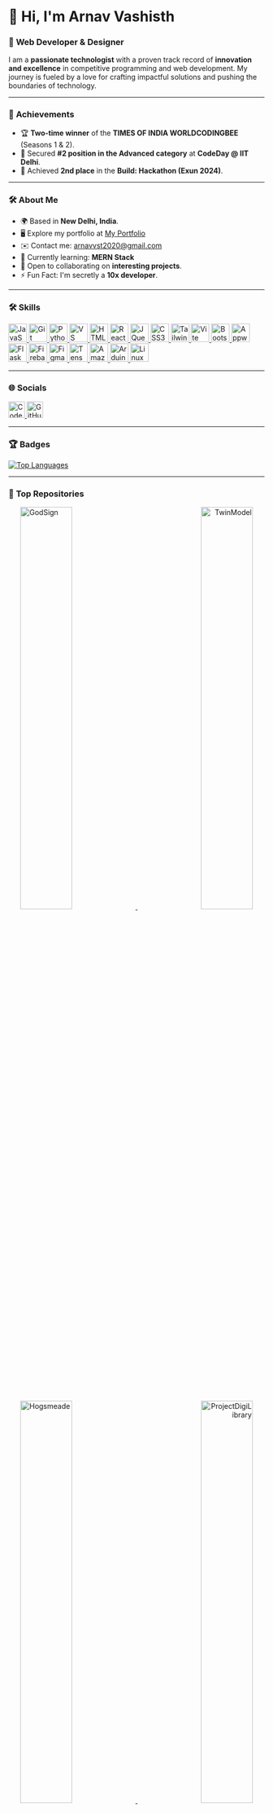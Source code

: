 # 👋 Hi, I'm **Arnav Vashisth**  
### 🚀 **Web Developer & Designer**  

I am a **passionate technologist** with a proven track record of **innovation and excellence** in competitive programming and web development. My journey is fueled by a love for crafting impactful solutions and pushing the boundaries of technology.  

---

### 🌟 **Achievements**  
- 🏆 **Two-time winner** of the **TIMES OF INDIA WORLDCODINGBEE** (Seasons 1 & 2).  
- 🥈 Secured **#2 position in the Advanced category** at **CodeDay @ IIT Delhi**.  
- 🥈 Achieved **2nd place** in the **Build: Hackathon (Exun 2024)**.  

---

### 🛠️ **About Me**  
- 🌍 Based in **New Delhi, India**.  
- 🖥️ Explore my portfolio at [My Portfolio](http://arnavvashisthcodingaccountnew.github.io/)  
- ✉️ Contact me: [arnavvst2020@gmail.com](mailto:arnavvst2020@gmail.com)  
- 🧠 Currently learning: **MERN Stack**  
- 🤝 Open to collaborating on **interesting projects**.  
- ⚡ Fun Fact: I'm secretly a **10x developer**.  

---

### 🛠️ **Skills**  
<p align="left">
  <a href="https://developer.mozilla.org/en-US/docs/Web/JavaScript" target="_blank" rel="noreferrer">
    <img src="https://raw.githubusercontent.com/danielcranney/readme-generator/main/public/icons/skills/javascript-colored.svg" width="36" height="36" alt="JavaScript" />
  </a>
  <a href="https://git-scm.com/" target="_blank" rel="noreferrer">
    <img src="https://raw.githubusercontent.com/danielcranney/readme-generator/main/public/icons/skills/git-colored.svg" width="36" height="36" alt="Git" />
  </a>
  <a href="https://www.python.org/" target="_blank" rel="noreferrer">
    <img src="https://raw.githubusercontent.com/danielcranney/readme-generator/main/public/icons/skills/python-colored.svg" width="36" height="36" alt="Python" />
  </a>
  <a href="https://code.visualstudio.com/" target="_blank" rel="noreferrer">
    <img src="https://raw.githubusercontent.com/danielcranney/readme-generator/main/public/icons/skills/visualstudiocode.svg" width="36" height="36" alt="VS Code" />
  </a>
  <a href="https://developer.mozilla.org/en-US/docs/Glossary/HTML5" target="_blank" rel="noreferrer">
    <img src="https://raw.githubusercontent.com/danielcranney/readme-generator/main/public/icons/skills/html5-colored.svg" width="36" height="36" alt="HTML5" />
  </a>
  <a href="https://reactjs.org/" target="_blank" rel="noreferrer">
    <img src="https://raw.githubusercontent.com/danielcranney/readme-generator/main/public/icons/skills/react-colored.svg" width="36" height="36" alt="React" />
  </a>
  <a href="https://jquery.com/" target="_blank" rel="noreferrer">
    <img src="https://raw.githubusercontent.com/danielcranney/readme-generator/main/public/icons/skills/jquery-colored.svg" width="36" height="36" alt="JQuery" />
  </a>
  <a href="https://www.w3.org/TR/CSS/#css" target="_blank" rel="noreferrer">
    <img src="https://raw.githubusercontent.com/danielcranney/readme-generator/main/public/icons/skills/css3-colored.svg" width="36" height="36" alt="CSS3" />
  </a>
  <a href="https://tailwindcss.com/" target="_blank" rel="noreferrer">
    <img src="https://raw.githubusercontent.com/danielcranney/readme-generator/main/public/icons/skills/tailwindcss-colored.svg" width="36" height="36" alt="TailwindCSS" />
  </a>
  <a href="https://vitejs.dev/" target="_blank" rel="noreferrer">
    <img src="https://raw.githubusercontent.com/danielcranney/readme-generator/main/public/icons/skills/vite-colored.svg" width="36" height="36" alt="Vite" />
  </a>
  <a href="https://getbootstrap.com/" target="_blank" rel="noreferrer">
    <img src="https://raw.githubusercontent.com/danielcranney/readme-generator/main/public/icons/skills/bootstrap-colored.svg" width="36" height="36" alt="Bootstrap" />
  </a>
  <a href="https://appwrite.io/" target="_blank" rel="noreferrer">
    <img src="https://raw.githubusercontent.com/danielcranney/readme-generator/main/public/icons/skills/appwrite-colored.svg" width="36" height="36" alt="Appwrite" />
  </a>
  <a href="https://flask.palletsprojects.com/en/2.0.x/" target="_blank" rel="noreferrer">
    <img src="https://raw.githubusercontent.com/danielcranney/readme-generator/main/public/icons/skills/flask-colored.svg" width="36" height="36" alt="Flask" />
  </a>
  <a href="https://firebase.google.com/" target="_blank" rel="noreferrer">
    <img src="https://raw.githubusercontent.com/danielcranney/readme-generator/main/public/icons/skills/firebase-colored.svg" width="36" height="36" alt="Firebase" />
  </a>
  <a href="https://www.figma.com/" target="_blank" rel="noreferrer">
    <img src="https://raw.githubusercontent.com/danielcranney/readme-generator/main/public/icons/skills/figma-colored.svg" width="36" height="36" alt="Figma" />
  </a>
  <a href="https://www.tensorflow.org/" target="_blank" rel="noreferrer">
    <img src="https://raw.githubusercontent.com/danielcranney/readme-generator/main/public/icons/skills/tensorflow-colored.svg" width="36" height="36" alt="TensorFlow" />
  </a>
  <a href="https://aws.amazon.com" target="_blank" rel="noreferrer">
    <img src="https://raw.githubusercontent.com/danielcranney/readme-generator/main/public/icons/skills/aws-colored.svg" width="36" height="36" alt="Amazon Web Services" />
  </a>
  <a href="https://store.arduino.cc/" target="_blank" rel="noreferrer">
    <img src="https://raw.githubusercontent.com/danielcranney/readme-generator/main/public/icons/skills/arduino-colored.svg" width="36" height="36" alt="Arduino" />
  </a>
  <a href="https://www.linux.org" target="_blank" rel="noreferrer">
    <img src="https://raw.githubusercontent.com/danielcranney/readme-generator/main/public/icons/skills/linux-colored.svg" width="36" height="36" alt="Linux" />
  </a>
</p>

---

### 🌐 **Socials**  
<p align="left">
  <a href="https://www.codepen.io/Techindia" target="_blank" rel="noreferrer">
    <img src="https://raw.githubusercontent.com/danielcranney/readme-generator/main/public/icons/socials/codepen.svg" width="32" height="32" alt="CodePen" />
  </a>
  <a href="https://github.com/ArnavVashisthCodingAccountnew" target="_blank" rel="noreferrer">
    <img src="https://raw.githubusercontent.com/danielcranney/readme-generator/main/public/icons/socials/github.svg" width="32" height="32" alt="GitHub" />
  </a>
</p>

---

### 🏆 **Badges**  
<a href="https://github.com/ArnavVashisthCodingAccountnew">
  <img src="https://github-readme-stats.vercel.app/api/top-langs/?username=ArnavVashisthCodingAccountnew&langs_count=10&title_color=0891b2&text_color=0f172a&icon_color=0891b2&bg_color=ffffff&hide_border=true&locale=en&custom_title=Top%20Languages" alt="Top Languages" />
</a>

---

### 📂 **Top Repositories**  
<div width="100%" align="center">
  <a href="https://github.com/ArnavVashisthCodingAccountnew/godsign" align="left">
    <img width="45%" src="https://github-readme-stats.vercel.app/api/pin/?username=ArnavVashisthCodingAccountnew&repo=godsign&title_color=0891b2&text_color=0f172a&icon_color=0891b2&bg_color=ffffff&hide_border=true&locale=en" alt="GodSign" />
  </a>
  <a href="https://github.com/ArnavVashisthCodingAccountnew/TwinModel" align="right">
    <img width="45%" src="https://github-readme-stats.vercel.app/api/pin/?username=ArnavVashisthCodingAccountnew&repo=TwinModel&title_color=0891b2&text_color=0f172a&icon_color=0891b2&bg_color=ffffff&hide_border=true&locale=en" alt="TwinModel" />
  </a>
</div>
<div width="100%" align="center">
  <a href="https://github.com/ArnavVashisthCodingAccountnew/hogsmeade" align="left">
    <img width="45%" src="https://github-readme-stats.vercel.app/api/pin/?username=ArnavVashisthCodingAccountnew&repo=hogsmeade&title_color=0891b2&text_color=0f172a&icon_color=0891b2&bg_color=ffffff&hide_border=true&locale=en" alt="Hogsmeade" />
  </a>
  <a href="https://github.com/ArnavVashisthCodingAccountnew/ProjectDigiLibrary" align="right">
    <img width="45%" src="https://github-readme-stats.vercel.app/api/pin/?username=ArnavVashisthCodingAccountnew&repo=ProjectDigiLibrary&title_color=0891b2&text_color=0f172a&icon_color=0891b2&bg_color=ffffff&hide_border=true&locale=en" alt="ProjectDigiLibrary" />
  </a>
</div>

### **Key Stuff**
110+ Projects Completed<br/>
Good at Three.js<br/>
350+ hours spent on HTML<br/>
300+ hours spent on JS<br/>
97+ hours spent on Python<br/>
10+ hours spent on Chrome Extension<br/>
54+ hours spent on React Native<br/>
2+ hours spent on Terraform & AWS<br/>
100+ hours spent on Firebase<br/>
GitHub Copilot Beta Tester<br/>
I am a github Student<br/>
I have won TOI WORLDCODINGBEE SEASON 1 AND 2<br/>
